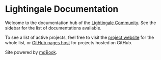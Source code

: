 # Lightingale Documentation
Welcome to the documentation hub of the [Lightingale Community](https://ltgc.cc/). See the sidebar for the list of documentations available.

To see a list of active projects, feel free to visit the [project website](https://ltgc.cc/project/) for the whole list, or [GitHub pages host](https://gh.ltgc.cc/) for projects hosted on GitHub.

Site powered by [mdBook](https://github.com/rust-lang/mdBook).